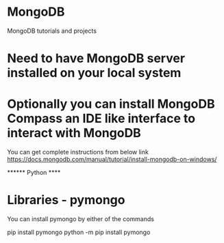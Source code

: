 # MongoDB
 MongoDB tutorials and projects

# Need to have MongoDB server installed on your local system
# Optionally you can install MongoDB Compass an IDE like interface to interact with MongoDB
You can get complete instructions from below link
https://docs.mongodb.com/manual/tutorial/install-mongodb-on-windows/

****** Python **** 
# Libraries - pymongo
You can install pymongo by either of the commands

pip install pymongo
python -m pip install pymongo


